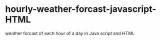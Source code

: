 # hourly-weather-forcast-javascript-HTML
weather forcast of each hour of a day in Java script and HTML
